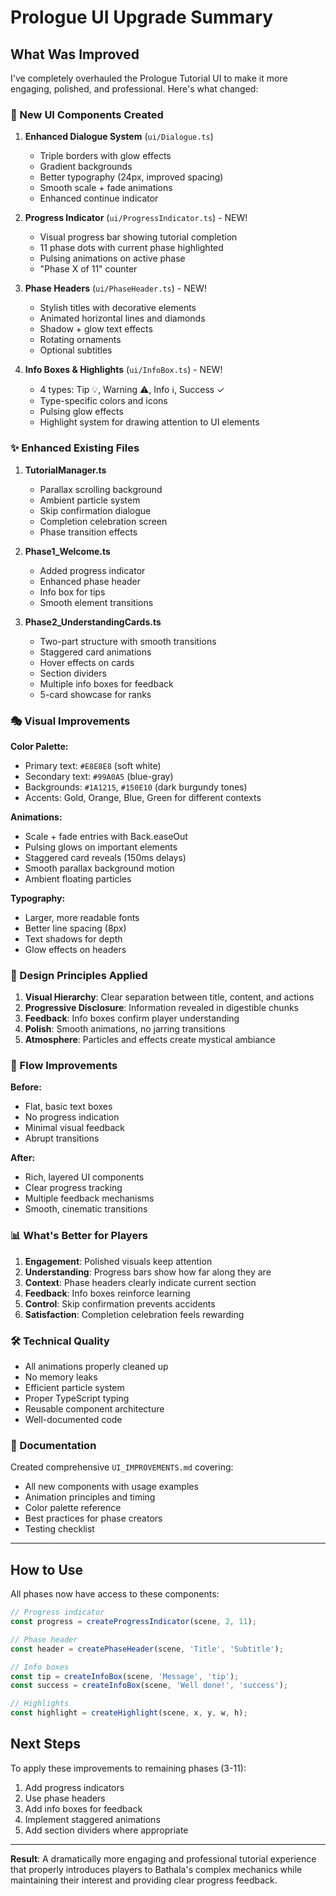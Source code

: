 # Prologue UI Upgrade Summary

## What Was Improved

I've completely overhauled the Prologue Tutorial UI to make it more engaging, polished, and professional. Here's what changed:

### 🎨 New UI Components Created

1. **Enhanced Dialogue System** (`ui/Dialogue.ts`)
   - Triple borders with glow effects
   - Gradient backgrounds
   - Better typography (24px, improved spacing)
   - Smooth scale + fade animations
   - Enhanced continue indicator

2. **Progress Indicator** (`ui/ProgressIndicator.ts`) - NEW!
   - Visual progress bar showing tutorial completion
   - 11 phase dots with current phase highlighted
   - Pulsing animations on active phase
   - "Phase X of 11" counter

3. **Phase Headers** (`ui/PhaseHeader.ts`) - NEW!
   - Stylish titles with decorative elements
   - Animated horizontal lines and diamonds
   - Shadow + glow text effects
   - Rotating ornaments
   - Optional subtitles

4. **Info Boxes & Highlights** (`ui/InfoBox.ts`) - NEW!
   - 4 types: Tip 💡, Warning ⚠️, Info ℹ️, Success ✓
   - Type-specific colors and icons
   - Pulsing glow effects
   - Highlight system for drawing attention to UI elements

### ✨ Enhanced Existing Files

1. **TutorialManager.ts**
   - Parallax scrolling background
   - Ambient particle system
   - Skip confirmation dialogue
   - Completion celebration screen
   - Phase transition effects

2. **Phase1_Welcome.ts**
   - Added progress indicator
   - Enhanced phase header
   - Info box for tips
   - Smooth element transitions

3. **Phase2_UnderstandingCards.ts**
   - Two-part structure with smooth transitions
   - Staggered card animations
   - Hover effects on cards
   - Section dividers
   - Multiple info boxes for feedback
   - 5-card showcase for ranks

### 🎭 Visual Improvements

**Color Palette:**
- Primary text: `#E8E8E8` (soft white)
- Secondary text: `#99A0A5` (blue-gray)
- Backgrounds: `#1A1215`, `#150E10` (dark burgundy tones)
- Accents: Gold, Orange, Blue, Green for different contexts

**Animations:**
- Scale + fade entries with Back.easeOut
- Pulsing glows on important elements
- Staggered card reveals (150ms delays)
- Smooth parallax background motion
- Ambient floating particles

**Typography:**
- Larger, more readable fonts
- Better line spacing (8px)
- Text shadows for depth
- Glow effects on headers

### 📐 Design Principles Applied

1. **Visual Hierarchy**: Clear separation between title, content, and actions
2. **Progressive Disclosure**: Information revealed in digestible chunks
3. **Feedback**: Info boxes confirm player understanding
4. **Polish**: Smooth animations, no jarring transitions
5. **Atmosphere**: Particles and effects create mystical ambiance

### 🔄 Flow Improvements

**Before:**
- Flat, basic text boxes
- No progress indication
- Minimal visual feedback
- Abrupt transitions

**After:**
- Rich, layered UI components
- Clear progress tracking
- Multiple feedback mechanisms
- Smooth, cinematic transitions

### 📊 What's Better for Players

1. **Engagement**: Polished visuals keep attention
2. **Understanding**: Progress bars show how far along they are
3. **Context**: Phase headers clearly indicate current section
4. **Feedback**: Info boxes reinforce learning
5. **Control**: Skip confirmation prevents accidents
6. **Satisfaction**: Completion celebration feels rewarding

### 🛠️ Technical Quality

- All animations properly cleaned up
- No memory leaks
- Efficient particle system
- Proper TypeScript typing
- Reusable component architecture
- Well-documented code

### 📝 Documentation

Created comprehensive `UI_IMPROVEMENTS.md` covering:
- All new components with usage examples
- Animation principles and timing
- Color palette reference
- Best practices for phase creators
- Testing checklist

---

## How to Use

All phases now have access to these components:

```typescript
// Progress indicator
const progress = createProgressIndicator(scene, 2, 11);

// Phase header
const header = createPhaseHeader(scene, 'Title', 'Subtitle');

// Info boxes
const tip = createInfoBox(scene, 'Message', 'tip');
const success = createInfoBox(scene, 'Well done!', 'success');

// Highlights
const highlight = createHighlight(scene, x, y, w, h);
```

## Next Steps

To apply these improvements to remaining phases (3-11):
1. Add progress indicators
2. Use phase headers
3. Add info boxes for feedback
4. Implement staggered animations
5. Add section dividers where appropriate

---

**Result**: A dramatically more engaging and professional tutorial experience that properly introduces players to Bathala's complex mechanics while maintaining their interest and providing clear progress feedback.
